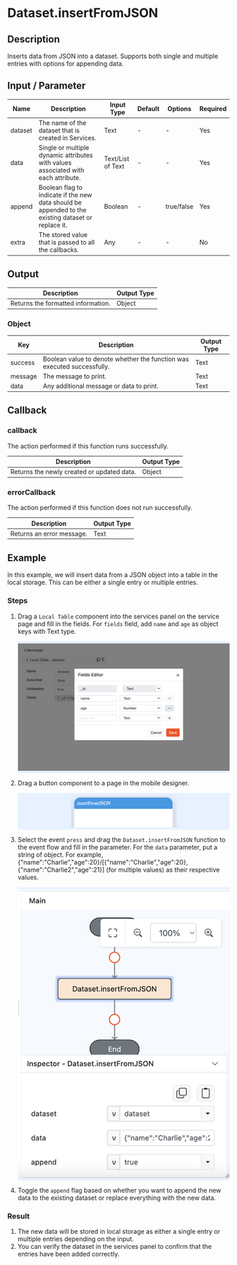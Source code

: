 # Dataset.insertFromJSON

## Description

Inserts data from JSON into a dataset. Supports both single and multiple entries with options for appending data.

## Input / Parameter

| Name | Description | Input Type | Default | Options | Required |
| ------ | ------ | ------ | ------ | ------ | ------ |
| dataset | The name of the dataset that is created in Services. | Text | - | - | Yes |
| data | Single or multiple dynamic attributes with values associated with each attribute. | Text/List of Text | - | - | Yes |
| append | Boolean flag to indicate if the new data should be appended to the existing dataset or replace it. | Boolean | - | true/false | Yes |
| extra | The stored value that is passed to all the callbacks. | Any | - | - | No |

## Output

| Description | Output Type |
| ------ | ------ |
| Returns the formatted information. | Object |

### Object

| Key | Description | Output Type |
| ------ | ------ | ------ |
| success | Boolean value to denote whether the function was executed successfully. | Text |
| message | The message to print. | Text |
| data | Any additional message or data to print. | Text |

## Callback

### callback

The action performed if this function runs successfully.

| Description | Output Type |
| ------ | ------ |
| Returns the newly created or updated data. | Object |

### errorCallback

The action performed if this function does not run successfully.

| Description | Output Type |
| ------ | ------ |
| Returns an error message. | Text |

## Example

In this example, we will insert data from a JSON object into a table in the local storage. This can be either a single entry or multiple entries.

### Steps

1. Drag a `Local Table` component into the services panel on the service page and fill in the fields. For `fields` field, add `name` and `age` as object keys with Text type.

    <div style="display:flex; align-items:center; justify-content:center; background-color: #E7F1FF;">
        <img src="./insert-from-json-step-1.png"
        style="width: 100%; padding: 5px;"/>
    </div>

2. Drag a button component to a page in the mobile designer.

    <div style="display:flex; align-items:center; justify-content:center; background-color: #E7F1FF;">
        <img src="./insert-from-json-step-2.png"
        style="width: 50%; padding: 5px;"/>
    </div>

3. Select the event `press` and drag the `Dataset.insertFromJSON` function to the event flow and fill in the parameter. For the `data` parameter, put a string of object. For example, {"name":"Charlie","age":20}/[{"name":"Charlie","age":20},{"name":"Charlie2","age":21}] (for multiple values) as their respective values.

    <div style="display:flex; align-items:center; justify-content:center; background-color: #E7F1FF;">
        <img src="./insert-from-json-step-3.png"
        style="width: 100%; padding: 5px;"/>
    </div>

4. Toggle the `append` flag based on whether you want to append the new data to the existing dataset or replace everything with the new data.

### Result

1. The new data will be stored in local storage as either a single entry or multiple entries depending on the input.
2. You can verify the dataset in the services panel to confirm that the entries have been added correctly.
